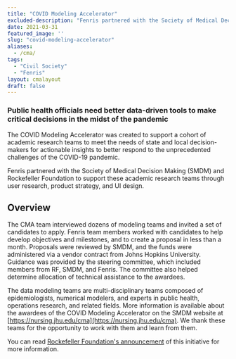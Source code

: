 ```yaml
---
title: "COVID Modeling Accelerator"
excluded-description: "Fenris partnered with the Society of Medical Decision Making (SMDM) and Rockefeller Foundation to help a cohort of academic research teams better meet the needs of state and local decision-makers for actionable insights from epidemiological, economic and operational data models."
date: 2021-03-31
featured_image: ''
slug: "covid-modeling-accelerator"
aliases: 
  - /cma/
tags:
  - "Civil Society"
  - "Fenris"
layout: cmalayout
draft: false
---
```

### Public health officials need better data-driven tools to make critical decisions in the midst of the pandemic

The COVID Modeling Accelerator was created to support a cohort of academic research teams to meet the needs of state and local decision-makers for actionable insights to better respond to the unprecedented challenges of the COVID-19 pandemic.
<!--more--> 
Fenris partnered with the Society of Medical Decision Making (SMDM) and Rockefeller Foundation to support these academic research teams through user research, product strategy, and UI design. 

## Overview

The CMA team interviewed dozens of modeling teams and invited a set of candidates to apply. Fenris team members worked with candidates to help develop objectives and milestones, and to create a proposal in less than a month.  Proposals were reviewed by SMDM, and the funds were administered via a vendor contract from Johns Hopkins University. Guidance was provided by the steering committee, which included members from RF, SMDM, and Fenris. The committee also helped determine allocation of technical assistance to the awardees. 

The data modeling teams are multi-disciplinary teams composed of epidemiologists, numerical modelers, and experts in public health, operations research, and related fields. More information is available about the awardees of the COVID Modeling Accelerator on the SMDM website at [https://nursing.jhu.edu/cma](https://nursing.jhu.edu/cma). We thank these teams for the opportunity to work with them and learn from them. 

You can read [Rockefeller Foundation's announcement](https://www.rockefellerfoundation.org/news/the-rockefeller-foundation-launches-covid-19-modeling-accelerator/) of this initiative for more information. 
